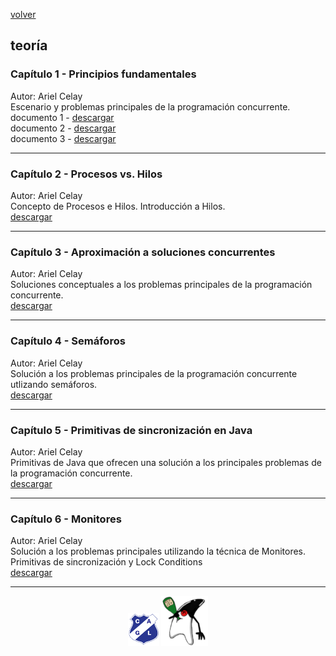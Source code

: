 [volver](index.md)<br/>
## teoría

### Capítulo 1 - Principios fundamentales
Autor: Ariel Celay<br/>
Escenario y problemas principales de la programación concurrente.<br/>
<a>documento 1 - </a><a href="teoria/Capitulo-1-PrincipiosFundamentales.pdf" target="_blank">descargar</a><br/>
<a>documento 2 - </a><a href="teoria/Capitulo-1-PrincipiosFundamentales-CondicionesDeBernstein.pdf" target="_blank">descargar</a><br/>
<a>documento 3 - </a><a href="teoria/Capitulo-1-PrincipiosFundamentales-GrafosPrecedencia-CobeginCoend.pdf" target="_blank">descargar</a><br/>

<hr/>

### Capítulo 2 - Procesos vs. Hilos
Autor: Ariel Celay<br/>
Concepto de Procesos e Hilos. Introducción a Hilos.<br/>
<a href="teoria/Capitulo-2-ProcesosVsHilos.pdf" target="_blank">descargar</a>

<hr/>

### Capítulo 3 - Aproximación a soluciones concurrentes
Autor: Ariel Celay<br/>
Soluciones conceptuales a los problemas principales de la programación concurrente.<br/>
<a href="teoria/Capitulo-3-AproximacionASolucionesConcurrentes.pdf" target="_blank">descargar</a>
<hr/>

### Capítulo 4 - Semáforos
Autor: Ariel Celay<br/>
Solución a los problemas principales de la programación concurrente utlizando semáforos.<br/>
<a href="teoria/Capitulo-4-Semaforos.pdf" target="_blank">descargar</a>
<hr/>

### Capítulo 5 - Primitivas de sincronización en Java
Autor: Ariel Celay<br/>
Primitivas de Java que ofrecen una solución a los principales problemas de la programación concurrente.<br/>
<a href="teoria/Capitulo-5-PrimitivasDeSincronizacionEnJava.pdf" target="_blank">descargar</a>
<hr/>

### Capítulo 6 - Monitores
Autor: Ariel Celay<br/>
Solución a los problemas principales utilizando la técnica de Monitores. Primitivas de sincronización y Lock Conditions<br/>
<a href="teoria/Capitulo-5-Monitores.pdf" target="_blank">descargar</a>
<hr/>

<center><img src="imagenes/logo-lamadrid-1.png" />&nbsp;<img src="imagenes/logo-java-duke-chico.png" /></center>

